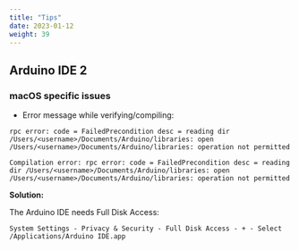 ```yaml
---
title: "Tips"
date: 2023-01-12
weight: 39
---
```


## Arduino IDE 2

### macOS specific issues

* Error message while verifying/compiling:

```
rpc error: code = FailedPrecondition desc = reading dir /Users/<username>/Documents/Arduino/libraries: open /Users/<username>/Documents/Arduino/libraries: operation not permitted

Compilation error: rpc error: code = FailedPrecondition desc = reading dir /Users/<username>/Documents/Arduino/libraries: open /Users/<username>/Documents/Arduino/libraries: operation not permitted
```

**Solution:**

The Arduino IDE needs Full Disk Access:

```
System Settings - Privacy & Security - Full Disk Access - + - Select /Applications/Arduino IDE.app
```

